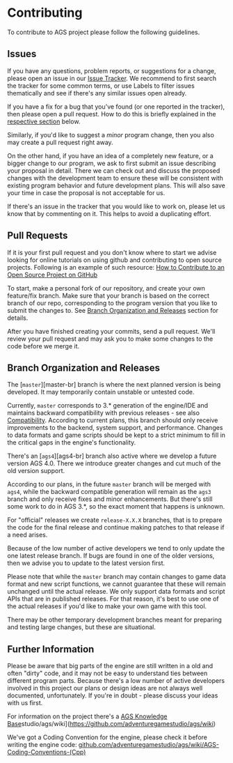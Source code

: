 # Contributing

To contribute to AGS project please follow the following guidelines.

## Issues

If you have any questions, problem reports, or suggestions for a change, please open an issue in our [Issue Tracker](https://github.com/adventuregamestudio/ags/issues). We recommend to first search the tracker for some common terms, or use Labels to filter issues thematically and see if there's any similar issues open already.

If you have a fix for a bug that you've found (or one reported in the tracker), then please open a pull request. How to do this is briefly explained in the [respective section](CONTRIBUTING.md#pull-requests) below.

Similarly, if you'd like to suggest a *minor* program change, then you also may create a pull request right away.

On the other hand, if you have an idea of a completely new feature, or a bigger change to our program, we ask to first submit an issue describing your proposal in detail. There we can check out and discuss the proposed changes with the development team to ensure these will be consistent with existing program behavior and future development plans. This will also save your time in case the proposal is not acceptable for us.

If there's an issue in the tracker that you would like to work on, please let us know that by commenting on it. This helps to avoid a duplicating effort.

## Pull Requests

If it is your first pull request and you don't know where to start we advise looking for online tutorials on using github and contributing to open source projects.
Following is an example of such resource: [How to Contribute to an Open Source Project on GitHub](https://egghead.io/courses/how-to-contribute-to-an-open-source-project-on-github)

To start, make a personal fork of our repository, and create your own feature/fix branch. Make sure that your branch is based on the correct branch of our repo, corresponding to the program version that you like to submit the changes to. See [Branch Organization and Releases](CONTRIBUTING.md#branch-organization-and-releases) section for details.

After you have finished creating your commits, send a pull request. We'll review your pull request and may ask you to make some changes to the code before we merge it.

## Branch Organization and Releases

The [`master`][master-br] branch is where the next planned version is being developed. It may temporarily contain unstable or untested code.

Currently, `master` corresponds to 3.\* generation of the engine/IDE and maintains backward compatibility with previous releases - see also [Compatibility](#ags-game-compatibility). According to current plans, this branch should only receive improvements to the backend, system support, and performance. Changes to data formats and game scripts should be kept to a strict minimum to fill in the critical gaps in the engine's functionality.

There's an [`ags4`][ags4-br] branch also active where we develop a future version AGS 4.0. There we introduce greater changes and cut much of the old version support.

According to our plans, in the future `master` branch will be merged with `ags4`, while the backward compatible generation will remain as the `ags3` branch and only receive fixes and minor enhancements. But there's still some work to do in AGS 3.\*, so the exact moment that happens is unknown.

For "official" releases we create `release-X.X.X` branches, that is to prepare the code for the final release and continue making patches to that release if a need arises. 

Because of the low number of active developers we tend to only update the one latest release branch. If bugs are found in one of the older versions, then we advise you to update to the latest version first.

Please note that while the `master` branch may contain changes to game data format and new script functions, we cannot guarantee that these will remain unchanged until the actual release. We only support data formats and script APIs that are in published releases. For that reason, it's best to use one of the actual releases if you'd like to make your own game with this tool.

There may be other temporary development branches meant for preparing and testing large changes, but these are situational.

## Further Information

Please be aware that big parts of the engine are still written in a old and often "dirty" code, and it may not be easy to understand ties between different program parts. Because there's a low number of active developers involved in this project our plans or design ideas are not always well documented, unfortunately. If you're in doubt - please discuss your ideas with us first.

For information on the project there's a [AGS Knowledge Base](https://github.com/adventuregamestudio/ags/wiki)studio/ags/wiki](https://github.com/adventuregamestudio/ags/wiki)

We've got a Coding Convention for the engine, please check it before writing the engine code: [github.com/adventuregamestudio/ags/wiki/AGS-Coding-Conventions-(Cpp)](https://github.com/adventuregamestudio/ags/wiki/AGS-Coding-Conventions-(Cpp))

